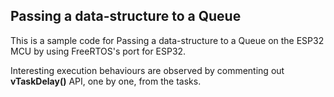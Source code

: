 ## Passing a data-structure to a Queue
This is a sample code for Passing a data-structure to a Queue on the ESP32 MCU by using FreeRTOS's port for ESP32.


Interesting execution behaviours are observed by commenting out **vTaskDelay()** API, one by one, from the tasks.

